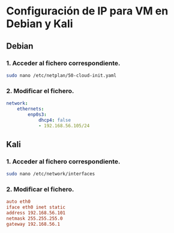 # Configuración de IP para VM en Debian y Kali

## Debian

### 1. Acceder al fichero correspondiente.

```bash 
sudo nano /etc/netplan/50-cloud-init.yaml
```

### 2. Modificar el fichero.

```yaml
network:
    ethernets:
        enp0s3:
            dhcp4: false
            - 192.168.56.105/24
```

## Kali

### 1. Acceder al fichero correspondiente.

```bash
sudo nano /etc/network/interfaces
```

### 2. Modificar el fichero.

```ini
auto eth0
iface eth0 inet static
address 192.168.56.101
netmask 255.255.255.0
gateway 192.168.56.1
```
